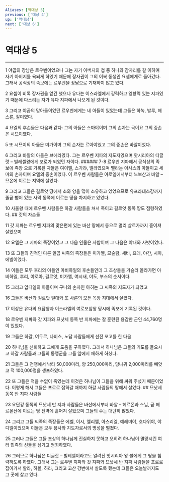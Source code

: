 ```yaml
---
Aliases: [역대상 5]
previous: ['대상 4']
up: ['역대상']
next: ['대상 6']
---
```

# 역대상 5

***


1 야곱의 장남은 르우벤이었으나 그는 자기 아버지의 첩 중 하나와 잠자리를 같 이하여 자기 아버지를 욕되게 하였기 때문에 장자권이 그의 이복 동생인 요셉에게로 돌아갔다. 그래서 공식상의 족보에는 르우벤을 장남으로 기재하지 않고 있다. 

2 요셉이 비록 장자권을 얻긴 했으나 유다는 이스라엘에서 강력하고 영향력 있는 지파였기 때문에 다스리는 자가 유다 지파에서 나오게 된 것이다. 

3 그리고 야곱의 맏아들이었던 르우벤에게는 네 아들이 있었는데 그들은 하녹, 발루, 헤스론, 갈미였다. 

4 요엘의 후손들은 다음과 같다: 그의 아들은 스마야이며 그의 손자는 곡이요 그의 증손은 시므이였다. 

5 또 시므이의 아들은 미가이며 그의 손자는 르아야였고 그의 증손은 바알이었다. 

6 그리고 바알의 아들은 브에라였다. 그는 르우벤 지파의 지도자였으며 앗시리아의 디글랏 – 빌레셀왕에게 포로가 되었던 자이다. ###### 7-8 르우벤 지파에서 공식상의 족보에 족장 으로 기록된 자들은 여이엘, 스가랴, 벨라였으며 벨라는 아사스의 아들이고 세마의 손자이며 요엘의 증손이었다. 이 르우벤 사람들은 아로엘에서부터 느보산과 바알 – 므온에 이르는 지역에 살았다. 

9 그리고 그들은 길르앗 땅에서 소와 양을 많이 소유하고 있었으므로 유프라테스강까지 줄곧 뻗어 있는 사막 동쪽에 이르는 땅을 차지하고 있었다. 

10 사울왕 때에 르우벤 사람들은 하갈 사람들을 쳐서 죽이고 길르앗 동쪽 땅도 점령하였다. ## 갓의 자손들 

11 갓 지파는 르우벤 지파의 맞은편에 있는 바산 땅에서 동으로 멀리 살르가까지 흩어져 살았으며 

12 요엘은 그 지파의 족장이었고 그 다음 인물은 사밤이며 그 다음은 야내와 사밧이었다. 

13 또 그들의 친척인 다른 일곱 씨족의 족장들은 미가엘, 므술람, 세바, 요래, 야간, 시아, 에벨이었다. 

14 이들은 모두 후리의 아들인 아비하일의 후손들인데 그 조상들을 거슬러 올라가면 아비하일, 후리, 야로아, 길르앗, 미가엘, 여시새, 야도, 부스의 순서이다. 

15 그리고 압디엘의 아들이며 구니의 손자인 아히는 그 씨족의 지도자가 되었고 

16 그들은 바산과 길르앗 일대와 또 사론의 모든 목장 지대에서 살았다. 

17 이상은 유다의 요담왕과 이스라엘의 여로보암왕 당시에 족보에 기록된 것이다. 

18 르우벤 지파와 갓 지파와 므낫세 동쪽 반 지파에는 잘 훈련된 용감한 군인 44,760명이 있었다. 

19 그들은 하갈, 여두르, 나비스, 노답 사람들에게 선전 포고를 한 다음 

20 하나님을 신뢰하고 그에게 도움을 구하였다. 그래서 하나님은 그들의 기도를 들으시고 하갈 사람들과 그들의 동맹군을 그들 앞에서 패하게 하셨다. 

21 그들은 그 전쟁에서 낙타 50,000마리, 양 250,000마리, 당나귀 2,000마리를 빼앗고 적 100,000명을 생포하였다. 

22 또 그들은 적을 수없이 죽였는데 이것은 하나님이 그들을 위해 싸워 주셨기 때문이었다. 이렇게 해서 그들은 포로로 잡혀갈 때까지 하갈 사람들의 땅에서 살았다. ## 므낫세 동쪽 반 지파 사람들 

23 요단강 동쪽의 므낫세 반 지파 사람들은 바산에서부터 바알 – 헤르몬과 스닐, 곧 헤르몬산에 이르는 땅 전역에 흩어져 살았으며 그들의 수는 대단히 많았다. 

24 그리고 그들 씨족의 족장들은 에벨, 이시, 엘리엘, 아스리엘, 예레미야, 호다위야, 야디엘이었으며 이들은 모두 용사와 지도자로서의 명성을 떨쳤다. 

25 그러나 그들은 그들 조상의 하나님께 진실하지 못하고 오히려 하나님이 멸망시킨 여러 민족의 신들을 섬기고 범죄하였다. 

26 그러므로 하나님은 디글랏 – 빌레셀이라고도 알려진 앗시리아 왕 불에게 그 땅을 침략하도록 하였다. 그래서 그는 르우벤 지파와 갓 지파와 므낫세 반 지파 사람들을 포로로 잡아가서 할라, 하볼, 하라, 그리고 고산 강변에서 살도록 했는데 그들은 오늘날까지도 그 곳에 살고 있다.
